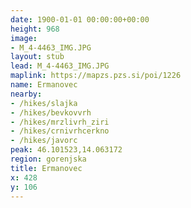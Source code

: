```yaml
---
date: 1900-01-01 00:00:00+00:00
height: 968
image:
- M_4-4463_IMG.JPG
layout: stub
lead: M_4-4463_IMG.JPG
maplink: https://mapzs.pzs.si/poi/1226
name: Ermanovec
nearby:
- /hikes/slajka
- /hikes/bevkovvrh
- /hikes/mrzlivrh_ziri
- /hikes/crnivrhcerkno
- /hikes/javorc
peak: 46.101523,14.063172
region: gorenjska
title: Ermanovec
x: 428
y: 106
---
```

